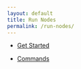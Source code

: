 ```yaml
---
layout: default
title: Run Nodes
permalink: /run-nodes/
---
```


- [Get Started](../get-started/)

- [Commands](../commands/)
